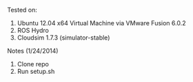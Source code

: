 Tested on:

1. Ubuntu 12.04 x64 Virtual Machine via VMware Fusion 6.0.2
2. ROS Hydro
3. Cloudsim 1.7.3 (simulator-stable)

Notes (1/24/2014)

1. Clone repo
2. Run setup.sh

